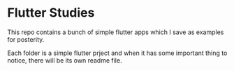 # Flutter Studies
This repo contains a bunch of simple flutter apps which I save as examples for posterity.


Each folder is a simple flutter prject and when it has some important thing to notice, there will be its own readme file.
